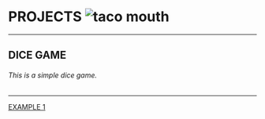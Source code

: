 # PROJECTS ![taco mouth](https://github.com/user-attachments/assets/7cca9c36-ea04-4afb-9f26-e77da3f5dc3a)

---
## DICE GAME
###### This is a simple dice game. 
---
[EXAMPLE 1](/sample_page) 
